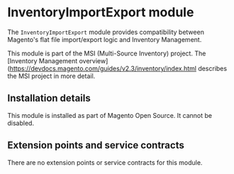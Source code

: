 # InventoryImportExport module

The `InventoryImportExport` module provides compatibility between Magento's flat file import/export logic and Inventory Management.

This module is part of the MSI (Multi-Source Inventory) project. The 
[Inventory Management overview](https://devdocs.magento.com/guides/v2.3/inventory/index.html
describes the MSI project in more detail.
 
## Installation details

This module is installed as part of Magento Open Source. It cannot be disabled.

## Extension points and service contracts

There are no extension points or service contracts for this module.
